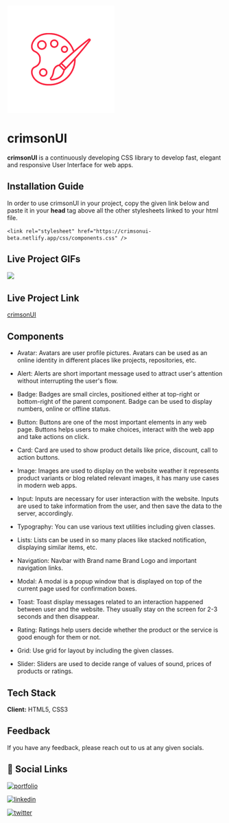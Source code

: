 ![Logo](./assets/logo/crimsonUI-transparent-small.png)

# crimsonUI

**crimsonUI** is a continuously developing CSS library to develop fast, elegant and responsive User Interface for web apps.

## Installation Guide

In order to use crimsonUI in your project, copy the given link below and paste it in your **head** tag above all the other stylesheets linked to your html file.

```
<link rel="stylesheet" href="https://crimsonui-beta.netlify.app/css/components.css" />
```

## Live Project GIFs

![](./assets/project-gif/crimsonUIScreenRecording.gif)

## Live Project Link

[crimsonUI](https://crimsonui-beta.netlify.app/)

## Components

- Avatar: Avatars are user profile pictures. Avatars can be used as an online identity in different places like projects, repositories, etc.

- Alert: Alerts are short important message used to attract user's attention without interrupting the user's flow.

- Badge: Badges are small circles, positioned either at top-right or bottom-right of the parent component. Badge can be used to display numbers, online or offline status.

- Button: Buttons are one of the most important elements in any web page. Buttons helps users to make choices, interact with the web app and take actions on click.
- Card: Card are used to show product details like price, discount, call to action buttons.

- Image: Images are used to display on the website weather it represents product variants or blog related relevant images, it has many use cases in modern web apps.

- Input: Inputs are necessary for user interaction with the website. Inputs are used to take information from the user, and then save the data to the server, accordingly.

- Typography:  You can use various text utilities including given classes.

- Lists: Lists can be used in so many places like stacked notification, displaying similar items, etc.

- Navigation: Navbar with Brand name Brand Logo and important navigation links.

- Modal: A modal is a popup window that is displayed on top of the current page used for confirmation boxes.

- Toast: Toast display messages related to an interaction happened between user and the website. They usually stay on the screen for 2-3 seconds and then disappear.

- Rating: Ratings help users decide whether the product or the service is good enough for them or not.

- Grid: Use grid for layout by including the given classes.

- Slider: Sliders are used to decide range of values of sound, prices of products or ratings.

## Tech Stack

**Client:** HTML5, CSS3

## Feedback

If you have any feedback, please reach out to us at any given socials.

## 🔗 Social Links

[![portfolio](https://img.shields.io/badge/my_portfolio-000?style=for-the-badge&logo=ko-fi&logoColor=white)](https://omgaikwad.netlify.app/)

[![linkedin](https://img.shields.io/badge/linkedin-0A66C2?style=for-the-badge&logo=linkedin&logoColor=white)](https://www.linkedin.com/in/omgaikwad1/)

[![twitter](https://img.shields.io/badge/twitter-1DA1F2?style=for-the-badge&logo=twitter&logoColor=white)](https://twitter.com/OmGaikwad_)
